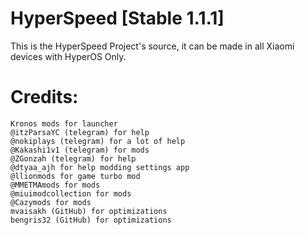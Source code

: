 # HyperSpeed [Stable 1.1.1]

This is the HyperSpeed Project's source, it can be made in all Xiaomi devices with HyperOS Only.

# Credits:

```
Kronos mods for launcher
@itzParsaYC (telegram) for help
@nokiplays (telegram) for a lot of help
@Kakashi1v1 (telegram) for mods
@ZGonzah (telegram) for help
@dtyaa_ajh for help modding settings app
@llionmods for game turbo mod
@MMETMAmods for mods
@miuimodcollection for mods
@Cazymods for mods
mvaisakh (GitHub) for optimizations
bengris32 (GitHub) for optimizations
```
